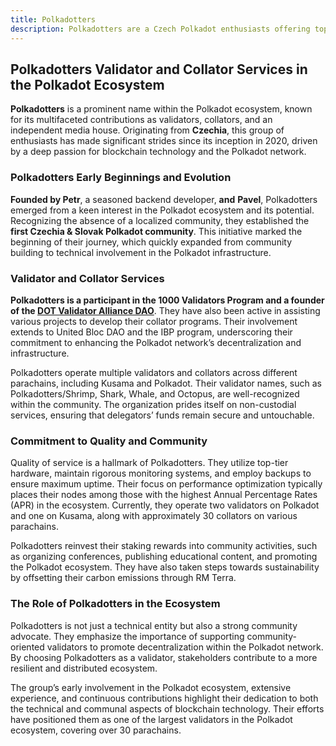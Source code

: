 ```yaml
---
title: Polkadotters
description: Polkadotters are a Czech Polkadot enthusiasts offering top-tier validator and collator services, promoting decentralization &amp; community.
---
```


## Polkadotters Validator and Collator Services in the Polkadot Ecosystem
**Polkadotters** is a prominent name within the Polkadot ecosystem, known for its multifaceted contributions as validators, collators, and an independent media house. Originating from **Czechia**, this group of enthusiasts has made significant strides since its inception in 2020, driven by a deep passion for blockchain technology and the Polkadot network.

### Polkadotters Early Beginnings and Evolution
**Founded by Petr**, a seasoned backend developer, **and** **Pavel**, Polkadotters emerged from a keen interest in the Polkadot ecosystem and its potential. Recognizing the absence of a localized community, they established the **first Czechia &amp; Slovak Polkadot community**. This initiative marked the beginning of their journey, which quickly expanded from community building to technical involvement in the Polkadot infrastructure.

### Validator and Collator Services
**Polkadotters is a participant in the 1000 Validators Program and a founder of the [DOT Validator Alliance DAO](https://dablock.com/ecosystem/dot-validator-alliance/)**. They have also been active in assisting various projects to develop their collator programs. Their involvement extends to United Bloc DAO and the IBP program, underscoring their commitment to enhancing the Polkadot network’s decentralization and infrastructure.

Polkadotters operate multiple validators and collators across different parachains, including Kusama and Polkadot. Their validator names, such as Polkadotters/Shrimp, Shark, Whale, and Octopus, are well-recognized within the community. The organization prides itself on non-custodial services, ensuring that delegators’ funds remain secure and untouchable.

### Commitment to Quality and Community
Quality of service is a hallmark of Polkadotters. They utilize top-tier hardware, maintain rigorous monitoring systems, and employ backups to ensure maximum uptime. Their focus on performance optimization typically places their nodes among those with the highest Annual Percentage Rates (APR) in the ecosystem. Currently, they operate two validators on Polkadot and one on Kusama, along with approximately 30 collators on various parachains.

Polkadotters reinvest their staking rewards into community activities, such as organizing conferences, publishing educational content, and promoting the Polkadot ecosystem. They have also taken steps towards sustainability by offsetting their carbon emissions through RM Terra.

### The Role of Polkadotters in the Ecosystem
Polkadotters is not just a technical entity but also a strong community advocate. They emphasize the importance of supporting community-oriented validators to promote decentralization within the Polkadot network. By choosing Polkadotters as a validator, stakeholders contribute to a more resilient and distributed ecosystem.

The group’s early involvement in the Polkadot ecosystem, extensive experience, and continuous contributions highlight their dedication to both the technical and communal aspects of blockchain technology. Their efforts have positioned them as one of the largest validators in the Polkadot ecosystem, covering over 30 parachains.
